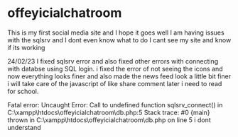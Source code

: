 # offeyicialchatroom
This is my first social media site and I hope it goes well 
I am having issues with the sqlsrv and I dont even know what to do
I cant see my site and know if its working

24/02/23
I fixed sqlsrv error and also fixed other errors with connecting with databse using SQL login.
i fixed the error of not seeing the icons
and now everything looks finer and also made the news feed look a little bit finer
i will take care of the javascript of like share comment later
i need to read for school. 

Fatal error: Uncaught Error: Call to undefined function sqlsrv_connect() in C:\xampp\htdocs\offeyicialchatroom\db.php:5 Stack trace: #0 {main} thrown in C:\xampp\htdocs\offeyicialchatroom\db.php on line 5
i dont understand
